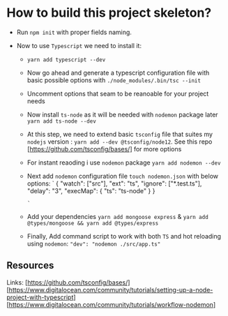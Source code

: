 # How to build this project skeleton?

- Run `npm init` with proper fields naming.
- Now to use `Typescript` we need to install it:

  - `yarn add typescript --dev`
  - Now go ahead and generate a typescript configuration file with basic possible options with `./node_modules/.bin/tsc --init`
  - Uncomment options that seam to be reanoable for your project needs
  - Now install `ts-node` as it will be needed with `nodemon` package later `yarn add ts-node --dev`
  - At this step, we need to extend basic `tsconfig` file that suites my `nodejs` version : `yarn add --dev @tsconfig/node12`. See this repo [https://github.com/tsconfig/bases/] for more options

  - For instant reaoding i use `nodemon` package `yarn add nodemon --dev`
  - Next add `nodemon` configuration file `touch nodemon.json` with below options:
    `
    {
    "watch": ["src"],
    "ext": "ts",
    "ignore": ["*.test.ts"],
    "delay": "3",
    "execMap": {
    "ts": "ts-node"
    }
    }

        `

  - Add your dependencies `yarn add mongoose express` & `yarn add @types/mongoose && yarn add @types/express`
  - Finally, Add command script to work with both `TS` and hot reloading using `nodemon`: `"dev": "nodemon ./src/app.ts"`

## Resources

Links: [https://github.com/tsconfig/bases/] [https://www.digitalocean.com/community/tutorials/setting-up-a-node-project-with-typescript] [https://www.digitalocean.com/community/tutorials/workflow-nodemon]
